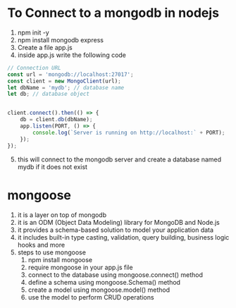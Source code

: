 # To Connect to a mongodb in nodejs
1. npm init -y
2. npm install mongodb express
3. Create a file app.js
4. inside app.js write the following code

```js   
// Connection URL
const url = 'mongodb://localhost:27017';
const client = new MongoClient(url);
let dbName = 'mydb'; // database name
let db; // database object


client.connect().then(() => {
    db = client.db(dbName);
    app.listen(PORT, () => {
        console.log(`Server is running on http://localhost:` + PORT);
    });
});
```

5. this will connect to the mongodb server and create a database named mydb if it does not exist





# mongoose 
1. it is a layer on top of mongodb
2. it is an ODM (Object Data Modeling) library for MongoDB and Node.js
3. it provides a schema-based solution to model your application data
4. it includes built-in type casting, validation, query building, business logic hooks and more
5. steps to use mongoose
   1. npm install mongoose
   2. require mongoose in your app.js file
   3. connect to the database using mongoose.connect() method
   4. define a schema using mongoose.Schema() method
   5. create a model using mongoose.model() method
   6. use the model to perform CRUD operations



